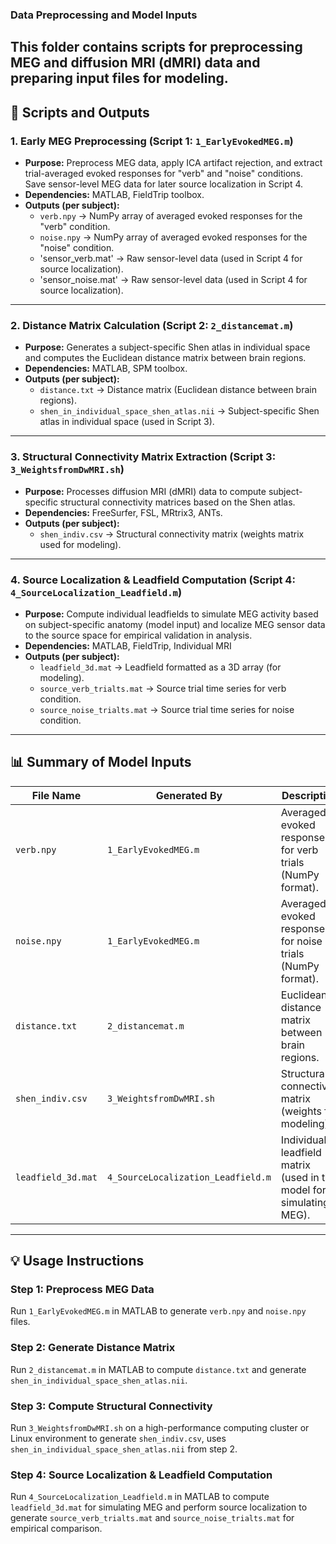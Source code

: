 ### Data Preprocessing and Model Inputs

This folder contains scripts for preprocessing MEG and diffusion MRI (dMRI) data and preparing input files for modeling. 
---

## **📂 Scripts and Outputs**

### **1. Early MEG Preprocessing (Script 1: `1_EarlyEvokedMEG.m`)**
- **Purpose:** Preprocess MEG data, apply ICA artifact rejection, and extract trial-averaged evoked responses for "verb" and "noise" conditions. Save sensor-level MEG data for later source localization in Script 4.
- **Dependencies:** MATLAB, FieldTrip toolbox.
- **Outputs (per subject):**
  - `verb.npy` → NumPy array of averaged evoked responses for the "verb" condition.
  - `noise.npy` → NumPy array of averaged evoked responses for the "noise" condition.
  - 'sensor_verb.mat' → Raw sensor-level data (used in Script 4 for source localization).
  - 'sensor_noise.mat' → Raw sensor-level data (used in Script 4 for source localization).


---

### **2. Distance Matrix Calculation (Script 2: `2_distancemat.m`)**
- **Purpose:** Generates a subject-specific Shen atlas in individual space and computes the Euclidean distance matrix between brain regions.
- **Dependencies:** MATLAB, SPM toolbox.
- **Outputs (per subject):**
  - `distance.txt` → Distance matrix (Euclidean distance between brain regions).
  - `shen_in_individual_space_shen_atlas.nii` → Subject-specific Shen atlas in individual space (used in Script 3).

---

### **3. Structural Connectivity Matrix Extraction (Script 3: `3_WeightsfromDwMRI.sh`)**
- **Purpose:** Processes diffusion MRI (dMRI) data to compute subject-specific structural connectivity matrices based on the Shen atlas.
- **Dependencies:** FreeSurfer, FSL, MRtrix3, ANTs.
- **Outputs (per subject):**
  - `shen_indiv.csv` → Structural connectivity matrix (weights matrix used for modeling).

---

### **4. Source Localization & Leadfield Computation (Script 4: `4_SourceLocalization_Leadfield.m`)**
- **Purpose:** Compute individual leadfields to simulate MEG activity based on subject-specific anatomy (model input) and localize MEG sensor data to the source space for empirical validation in analysis.
- **Dependencies:** MATLAB, FieldTrip, Individual MRI
- **Outputs (per subject):**
  - `leadfield_3d.mat` → Leadfield formatted as a 3D array (for modeling).
  - `source_verb_trialts.mat` → Source trial time series for verb condition.
  - `source_noise_trialts.mat` → Source trial time series for noise condition.

---
## **📊 Summary of Model Inputs**
| File Name | Generated By | Description |
|-----------|-------------|-------------|
| `verb.npy` | `1_EarlyEvokedMEG.m` | Averaged evoked response for verb trials (NumPy format). |
| `noise.npy` | `1_EarlyEvokedMEG.m` | Averaged evoked response for noise trials (NumPy format). |
| `distance.txt` | `2_distancemat.m` | Euclidean distance matrix between brain regions. |
| `shen_indiv.csv` | `3_WeightsfromDwMRI.sh` | Structural connectivity matrix (weights for modeling). |
| `leadfield_3d.mat` | `4_SourceLocalization_Leadfield.m` | Individual leadfield matrix (used in the model for simulating MEG). |

---

## **💡 Usage Instructions**
### **Step 1: Preprocess MEG Data**
Run `1_EarlyEvokedMEG.m` in MATLAB to generate `verb.npy` and `noise.npy` files.

### **Step 2: Generate Distance Matrix**
Run `2_distancemat.m` in MATLAB to compute `distance.txt` and generate `shen_in_individual_space_shen_atlas.nii`.

### **Step 3: Compute Structural Connectivity**
Run `3_WeightsfromDwMRI.sh` on a high-performance computing cluster or Linux environment to generate `shen_indiv.csv`, uses `shen_in_individual_space_shen_atlas.nii` from step 2.

### **Step 4: Source Localization & Leadfield Computation**
Run `4_SourceLocalization_Leadfield.m` in MATLAB to compute `leadfield_3d.mat` for simulating MEG and perform source localization to generate `source_verb_trialts.mat` and `source_noise_trialts.mat` for empirical comparison.

